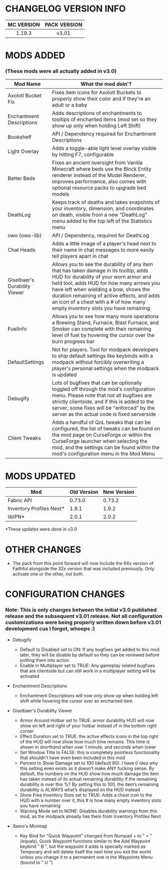 # CHANGELOG VERSION INFO
| MC VERSION | PACK VERSION |
| :---: | :---: |
| 1.19.3 | v3.01 |

# MODS ADDED
### (These mods were all actually added in v3.0)
Mod Name | What the mod doin'?
--- | ---
Axolotl Bucket Fix | Fixes item icons for Axolotl Buckets to properly show their color and if they're an adult or a baby
Enchantment Descriptions | Adds descriptions of enchantments to tooltips of enchanted items (mod set so they show up only when holding Left Shift)
Bookshelf | API / Dependency required for Enchantment Descriptions
Light Overlay | Adds a toggle-able light level overlay visible by hitting F7, configurable
Better Beds | Fixes an ancient oversight from Vanilla Minecraft where beds use the Block Entity renderer instead of the Model Renderer, improves performance, also comes with optional resource packs to upgrade bed models
DeathLog | Keeps track of deaths and takes snapshots of your inventory, dimension, and coordinates on death, visible from a new "DeathLog" menu added to the top left of the Statistics menu
owo (owo-lib) | API / Dependency, required for DeathLog
Chat Heads | Adds a little image of a player's head next to their name in chat messages to more easily tell players apart in chat
Giselbaer's Durability Viewer | Allows you to see the durability of any item that has taken damage in its tooltip, adds HUD for durability of your worn armor and held tool, adds HUD for how many arrows you have left when wielding a bow, shows the duration remaining of active effects, and adds an icon of a chest with a # of how many empty inventory slots you have remaining
FuelInfo | Allows you to see how many more operations a Brewing Stand, Furnace, Blast Furnace, and Smoker can complete with their remaining level of fuel by hovering the cursor over the burn progress bar
DefaultSettings | Not for players. Tool for modpack developers to ship default settings like keybinds with a modpack without forcibly overwriting a player's personal settings when the modpack is updated
Debugify | Lots of bugfixes that can be optionally toggled off through the mod's configuration menu. Please note that not all bugfixes are strictly clientside, and if this is added to the server, some fixes will be "enforced" by the server as the actual code is fixed serverside
Client Tweaks | Adds a handful of QoL tweaks that can be configured, the list of tweaks can be found on the mod page on CurseForge or within the CurseForge launcher when selecting the mod, and the settings can be found within the mod's configuration menu in the Mod Menu 


# MODS UPDATED
Mod | Old Version | New Version
--- | --- | ---
Fabric API | 0.73.0 | 0.73.2
Inventory Profiles Next\* | 1.9.1 | 1.9.2
liblPN\* | 2.0.1 | 2.0.2

\*These updates were done in v3.0


# OTHER CHANGES
* The pack from this point forward will now include the 64x version of Faithful alongside the 32x version that was included previously. Only activate one or the other, not both.


# CONFIGURATION CHANGES
### Note: This is only changes between the initial v3.0 published release and the subsequent v3.01 release. Not all configuration customizations were being properly written down before v3.01 development cus I forgot, whoops :)

* Debugify
  * Default to Disabled set to ON: If any bugfixes get added to this mod later, they will be disable by default so they can be reviewed before putting them into action
  * Enable in Multiplayer set to TRUE: Any gameplay related bugfixes that are clientside but can still work in a multiplayer setting will be activated

* Enchantment Descriptions
  * Enchantment Descriptions will now only show up when holding left shift while hovering the cursor over an enchanted item

* Giselbaer's Durability Viewer
  * Armor Around Hotbar set to TRUE: armor durability HUD will now show on left and right of your hotbar instead of in the bottom right corner
  * Effect Duration set to TRUE: the active effects icons in the top right of the HUD will now show how much time remains. This time is shown in shorthand when over 1 minute, and seconds when lower
  * Set Window Title to FALSE: this is completely pointless functionality that shouldn’t have even been included in this mod
  * Percent to Show Damage set to 100 (default 80): I have 0 idea why this setting even exists as it doesn’t make ANY fucking sense. By default, the numbers on the HUD show how much damage the item has taken instead of its actual remaining durability if the remaining durability is over this %? By setting this to 100, the item’s remaining durability is ALWAYS what’s displayed on the HUD instead
  * Show Free Inventory Slots set to TRUE: Adds a chest icon to the HUD with a number over it, this # is how many empty inventory slots you have remaining
  * Warning Mode set to NONE: Disables durability warnings from this mod, as the modpack already has them from Inventory Profiles Next

* Xaero's Minimap
  * Key Bind for "Quick Waypoint" changed from Numpad + to " = " (equals), Quick Waypoint functions similar to the Add Waypoint keybind " B ", but the waypoint it adds is specially marked as Temporary and will delete itself the next time you exit the world unless you change it to a permanent one in the Waypoints Menu (bound to " U ")
